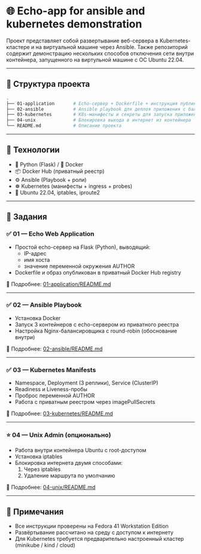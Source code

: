 # 🌐 Echo-app for ansible and kubernetes demonstration

Проект представляет собой развертывание веб-сервера в Kubernetes-кластере и на виртуальной машине через Ansible. Также репозиторий содержит демонстрацию нескольких способов отключения сети внутри контейнера, запущенного на виртульной машине с ОС Ubuntu 22.04.

---

## 📂 Структура проекта
```bash
.
├── 01-application       # Echo-сервер + Dockerfile + инструкция публикации
├── 02-ansible           # Ansible playbook для деплоя приложения с балансировкой
├── 03-kubernetes        # K8s-манифесты и секреты для запуска приложения
├── 04-unix              # Блокировка выхода в интернет из контейнера
└── README.md            # Описание проекта
```
---

## 🔧 Технологии

- 🐍 Python (Flask) / 🐳 Docker
- 📦 Docker Hub (приватный реестр)
- ⚙️ Ansible (Playbook + роли)
- ☸️ Kubernetes (манифесты + ingress + probes)
- 🧪 Ubuntu 22.04, iptables, iproute2

---

## 📌 Задания

### ✅ 01 — Echo Web Application

- Простой echo-сервер на Flask (Python), выводящий:
  - IP-адрес
  - имя хоста
  - значение переменной окружения AUTHOR
- Dockerfile и образ опубликован в приватный Docker Hub registry

📄 Подробнее: [01-application/README.md](./01-application/README.md)

---

### ✅ 02 — Ansible Playbook

- Установка Docker
- Запуск 3 контейнеров с echo-сервером из приватного реестра
- Настройка Nginx-балансировщика с round-robin (обоснование внутри)

📄 Подробнее: [02-ansible/README.md](./02-ansible/README.md)

---

### ✅ 03 — Kubernetes Manifests

- Namespace, Deployment (3 реплики), Service (ClusterIP)
- Readiness и Liveness-пробы
- Проброс переменной AUTHOR
- Работа с приватным реестром через imagePullSecrets

📄 Подробнее: [03-kubernetes/README.md](./03-kubernetes/README.md)

---

### ⭐️ 04 — Unix Admin (опционально)

- Работа внутри контейнера Ubuntu с root-доступом
- Установка iptables
- Блокировка интернета двумя способами:
  1. Через iptables
  2. Удаление маршрута по умолчанию

📄 Подробнее: [04-unix/README.md](./04-unix/README.md)

---

## 📢 Примечания

- Все инструкции проверены на Fedora 41 Workstation Edition
- Развёртывание рассчитано на среду с доступом к интернету
- Для Kubernetes требуется предварительно настроенный кластер (minikube / kind / cloud)

